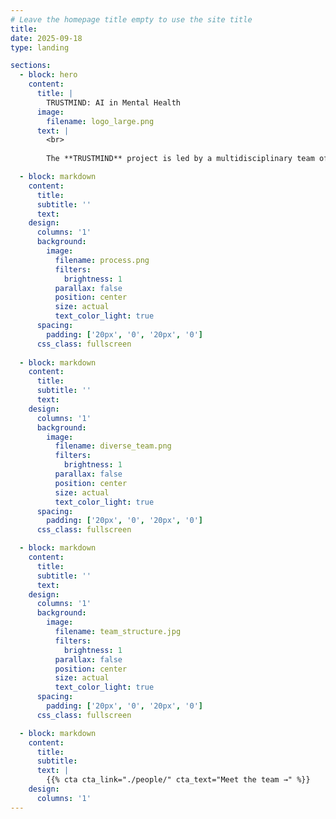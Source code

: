 ```yaml
---
# Leave the homepage title empty to use the site title
title:
date: 2025-09-18
type: landing

sections:
  - block: hero
    content:
      title: |
        TRUSTMIND: AI in Mental Health
      image:
        filename: logo_large.png
      text: |
        <br>
        
        The **TRUSTMIND** project is led by a multidisciplinary team of scientists to investigate the pitfalls and challenges of using medical AI in the context of mental health.

  - block: markdown
    content:
      title:
      subtitle: ''
      text:
    design:
      columns: '1'
      background:
        image: 
          filename: process.png
          filters:
            brightness: 1
          parallax: false
          position: center
          size: actual
          text_color_light: true
      spacing:
        padding: ['20px', '0', '20px', '0']
      css_class: fullscreen
    
  - block: markdown
    content:
      title:
      subtitle: ''
      text:
    design:
      columns: '1'
      background:
        image: 
          filename: diverse_team.png
          filters:
            brightness: 1
          parallax: false
          position: center
          size: actual
          text_color_light: true
      spacing:
        padding: ['20px', '0', '20px', '0']
      css_class: fullscreen

  - block: markdown
    content:
      title:
      subtitle: ''
      text:
    design:
      columns: '1'
      background:
        image: 
          filename: team_structure.jpg
          filters:
            brightness: 1
          parallax: false
          position: center
          size: actual
          text_color_light: true
      spacing:
        padding: ['20px', '0', '20px', '0']
      css_class: fullscreen

  - block: markdown
    content:
      title:
      subtitle:
      text: |
        {{% cta cta_link="./people/" cta_text="Meet the team →" %}}
    design:
      columns: '1'
---
```

